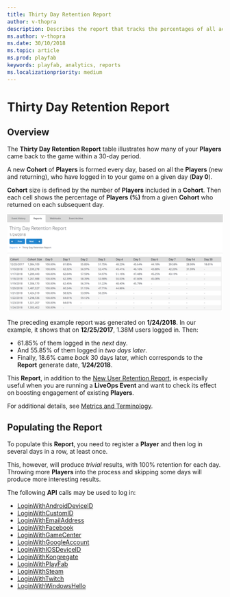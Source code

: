 ```yaml
---
title: Thirty Day Retention Report
author: v-thopra
description: Describes the report that tracks the percentages of all active players who return to your game over 30 days.
ms.author: v-thopra
ms.date: 30/10/2018
ms.topic: article
ms.prod: playfab
keywords: playfab, analytics, reports
ms.localizationpriority: medium
---
```


# Thirty Day Retention Report

## Overview

The **Thirty Day Retention Report** table illustrates how many of your **Players** came back to the game within a 30-day period.

A new **Cohort** of **Players** is formed every day, based on all the **Players** (new and returning), who have logged in to your game on a given day (**Day 0**).

**Cohort** size is defined by the number of **Players** included in a **Cohort**. Then each cell shows the percentage of **Players** **(%)** from a given **Cohort** who returned on each subsequent day.

![Thirty Day Retention Report](media/tutorials/thirty-day-retention-report-table.png)  

The preceding example report was generated on **1/24/2018**. In our example, it shows that on **12/25/2017**, 1.38M users logged in. Then:

- 61.85% of them logged in the *next* day.
- And 55.85% of them logged in *two days later*.
- Finally, 18.6% came *back* 30 days later, which corresponds to the **Report** generate date, **1/24/2018**.

This **Report**, in addition to the [New User Retention Report](thirty-day-new-user-retention-report.md), is especially useful when you are running a **LiveOps Event** and want to check its effect on boosting engagement of existing **Players**.

For additional details, see [Metrics and Terminology](../metrics/metrics-and-terminology.md).

## Populating the Report

To populate this **Report**, you need to register a **Player** and then log in several days in a row, at least once.

This, however, will produce *trivial* results, with 100% retention for each day. Throwing more **Players** into the process and skipping some days will produce more interesting results.

The following **API** calls may be used to log in:

- [LoginWithAndroidDeviceID](xref:titleid.playfabapi.com.client.authentication.loginwithandroiddeviceid)
- [LoginWithCustomID](xref:titleid.playfabapi.com.client.authentication.loginwithcustomid)
- [LoginWithEmailAddress](xref:titleid.playfabapi.com.client.authentication.loginwithemailaddress)
- [LoginWithFacebook](xref:titleid.playfabapi.com.client.authentication.loginwithfacebook)
- [LoginWithGameCenter](xref:titleid.playfabapi.com.client.authentication.loginwithgamecenter)
- [LoginWithGoogleAccount](xref:titleid.playfabapi.com.client.authentication.loginwithgoogleaccount)
- [LoginWithIOSDeviceID](xref:titleid.playfabapi.com.client.authentication.loginwithiosdeviceid)
- [LoginWithKongregate](xref:titleid.playfabapi.com.client.authentication.loginwithkongregate)
- [LoginWithPlayFab](xref:titleid.playfabapi.com.client.authentication.loginwithplayfab)
- [LoginWithSteam](xref:titleid.playfabapi.com.client.authentication.loginwithsteam)
- [LoginWithTwitch](xref:titleid.playfabapi.com.client.authentication.loginwithtwitch)
- [LoginWithWindowsHello](xref:titleid.playfabapi.com.client.authentication.loginwithwindowshello)
